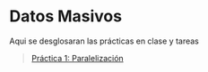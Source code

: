 # Datos Masivos

Aqui se desglosaran las prácticas en clase y tareas

> [Práctica 1: Paralelización](https://github.com/erickgt00/Datos-Masivos/blob/main/Practica_Paralelizacion.ipynb)
> 
